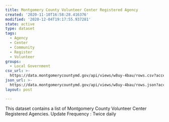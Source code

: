 ```yaml
---
title: Montgomery County Volunteer Center Registered Agency
created: '2020-11-10T16:58:28.416376'
modified: '2020-12-04T19:17:55.937281'
state: active
type: dataset
tags:
  - Agency
  - Center
  - Community
  - Register
  - Volunteer
groups:
  - Local Government
csv_url: >-
  https://data.montgomerycountymd.gov/api/views/w8uy-4bau/rows.csv?accessType=DOWNLOAD
json_url: >-
  https://data.montgomerycountymd.gov/api/views/w8uy-4bau/rows.json?accessType=DOWNLOAD
layout: post

---
```

This dataset contains a list of Montgomery County Volunteer Center Registered Agencies. 
Update Frequency : Twice daily
